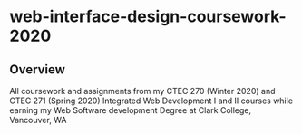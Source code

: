 # web-interface-design-coursework-2020


## Overview
All coursework and assignments from my CTEC 270 (Winter 2020) and CTEC 271 (Spring 2020) Integrated Web Development I and II courses while earning my Web Software development Degree at Clark College, Vancouver, WA